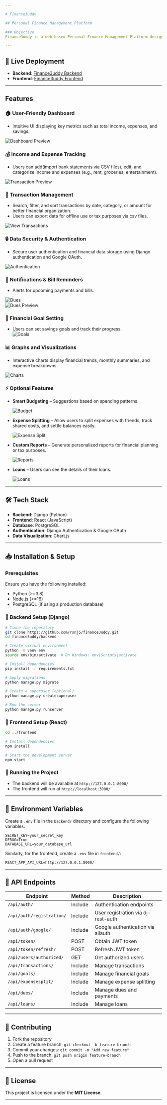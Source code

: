 ```yaml
---

# Finance3uddy  

## Personal Finance Management Platform  

### Objective  
Finance3uddy is a web-based Personal Finance Management Platform designed to help users efficiently track, analyze, and manage their income, expenses, and transactions. The platform provides tools for budgeting, financial insights, and transaction organization to assist users in making informed financial decisions.  

---
```


## 🚀 Live Deployment  
- **Backend**: [Finance3uddy Backend](https://finance3uddy-2.onrender.com/)  
- **Frontend**: [Finance3uddy Frontend](https://regal-gelato-af0006.netlify.app/)  

---

## Features  

### 🏠 User-Friendly Dashboard  
- Intuitive UI displaying key metrics such as total income, expenses, and savings.  

![Dashboard Preview](./frontend/public/dashboard.png)  

### 💰 Income and Expense Tracking  
- Users can add(import bank statements via CSV files), edit, and categorize income and expenses (e.g., rent, groceries, entertainment). 

![Transaction Preview](./frontend/public/transaction.png)  

### 📂 Transaction Management  
- Search, filter, and sort transactions by date, category, or amount for better financial organization.  
- Users can export data for offline use or tax purposes via csv files.  

![View Transactions](./frontend/public/viewtransaction.png)  

### 🔒 Data Security & Authentication  
- Secure user authentication and financial data storage using Django authentication and Google OAuth.  

![Authentication](./frontend/public/home.png)  

### 🔔 Notifications & Bill Reminders  
- Alerts for upcoming payments and bills.  

![Dues](./frontend/public/dues.png)  
![Dues Preview](./frontend/public/reminder.jpeg)


### 🎯 Financial Goal Setting  
- Users can set savings goals and track their progress.  
![Goals](./frontend/public/goal.png)  

### 📊 Graphs and Visualizations  
- Interactive charts display financial trends, monthly summaries, and expense breakdowns. 

![Charts](./frontend/public/chart.png)  

### ⚡ Optional Features  
- **Smart Budgeting** – Suggestions based on spending patterns.  

  ![Budget](./frontend/public/budget.png)  
  
- **Expense Splitting** – Allow users to split expenses with friends, track shared costs, and settle balances easily.  

  ![Expense Split](./frontend/public/expensesplit.png)  

- **Custom Reports** – Generate personalized reports for financial planning or tax purposes.

  ![Reports](./frontend/public/report.png)  

- **Loans** – Users can see the details of their loans.  

  ![Loans](./frontend/public/loans.png)  

---

## 🛠 Tech Stack  
- **Backend**: Django (Python)  
- **Frontend**: React (JavaScript)  
- **Database**: PostgreSQL  
- **Authentication**: Django Authentication & Google OAuth  
- **Data Visualization**: Chart.js  

---

## 📥 Installation & Setup  

### Prerequisites  
Ensure you have the following installed:  
- Python (>=3.8)  
- Node.js (>=16)  
- PostgreSQL (if using a production database)  

### 🔧 Backend Setup (Django)  
```bash
# Clone the repository
git clone https://github.com/rsnj5/finance3uddy.git
cd finance3uddy/backend

# Create virtual environment
python -m venv env
source env/bin/activate  # On Windows: env\Scripts\activate

# Install dependencies
pip install -r requirements.txt

# Apply migrations
python manage.py migrate

# Create a superuser (optional)
python manage.py createsuperuser

# Run the server
python manage.py runserver
```

### 🎨 Frontend Setup (React)  
```bash
cd ../frontend

# Install dependencies
npm install

# Start the development server
npm start
```

### 🚀 Running the Project  
- The backend will be available at `http://127.0.0.1:8000/`  
- The frontend will run at `http://localhost:3000/`  

---

## 🔑 Environment Variables  
Create a `.env` file in the `backend/` directory and configure the following variables:  
```
SECRET_KEY=your_secret_key
DEBUG=True
DATABASE_URL=your_database_url
```
Similarly, for the frontend, create a `.env` file in `frontend/`:  
```
REACT_APP_API_URL=http://127.0.0.1:8000/
```

---

## 📡 API Endpoints  
| Endpoint | Method | Description |  
|----------|--------|-------------|  
| `/api/auth/` | Include | Authentication endpoints |  
| `/api/auth/registration/` | Include | User registration via dj-rest-auth |  
| `/api/auth/google/` | Include | Google authentication via allauth |  
| `/api/token/` | POST | Obtain JWT token |  
| `/api/token/refresh/` | POST | Refresh JWT token |  
| `/api/users/authorized/` | GET | Get authorized users |  
| `/api/transactions/` | Include | Manage transactions |  
| `/api/goals/` | Include | Manage financial goals |  
| `/api/expensesplit/` | Include | Manage expense splitting |  
| `/api/dues/` | Include | Manage dues and payments |  
| `/api/loans/` | Include | Manage loans |  

---

## 🤝 Contributing  
1. Fork the repository  
2. Create a feature branch: `git checkout -b feature-branch`  
3. Commit your changes: `git commit -m "Add new feature"`  
4. Push to the branch: `git push origin feature-branch`  
5. Open a pull request  

---

## 📜 License  
This project is licensed under the **MIT License**.  

---


